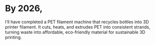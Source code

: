 # By 2026,
I’ll have completed a PET filament machine that recycles bottles into 3D printer filament. It cuts, heats, and extrudes PET into consistent strands, turning waste into affordable, eco-friendly material for sustainable 3D printing.
